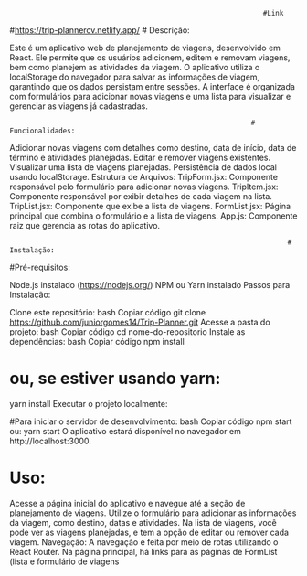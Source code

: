                                                                   #Link
  #https://trip-plannercv.netlify.app/
                                                                  # Descrição:

Este é um aplicativo web de planejamento de viagens, desenvolvido em React. Ele permite que os usuários adicionem, editem e removam viagens, bem como planejem as atividades da viagem. O aplicativo utiliza o localStorage do navegador para salvar as informações de viagem, garantindo que os dados persistam entre sessões. A interface é organizada com formulários para adicionar novas viagens e uma lista para visualizar e gerenciar as viagens já cadastradas.

                                                               # Funcionalidades:


Adicionar novas viagens com detalhes como destino, data de início, data de término e atividades planejadas.
Editar e remover viagens existentes.
Visualizar uma lista de viagens planejadas.
Persistência de dados local usando localStorage.
Estrutura de Arquivos:
TripForm.jsx: Componente responsável pelo formulário para adicionar novas viagens.
TripItem.jsx: Componente responsável por exibir detalhes de cada viagem na lista.
TripList.jsx: Componente que exibe a lista de viagens.
FormList.jsx: Página principal que combina o formulário e a lista de viagens.
App.js: Componente raiz que gerencia as rotas do aplicativo.


                                                                        # Instalação:

#Pré-requisitos:

Node.js instalado (https://nodejs.org/)
NPM ou Yarn instalado
Passos para Instalação:

Clone este repositório:
bash
Copiar código
git clone https://github.com/juniorgomes14/Trip-Planner.git
Acesse a pasta do projeto:
bash
Copiar código
cd nome-do-repositorio
Instale as dependências:
bash
Copiar código
npm install
# ou, se estiver usando yarn:
yarn install
Executar o projeto localmente:

#Para iniciar o servidor de desenvolvimento:
bash
Copiar código
npm start
 ou:
yarn start
O aplicativo estará disponível no navegador em http://localhost:3000.



# Uso:

Acesse a página inicial do aplicativo e navegue até a seção de planejamento de viagens.
Utilize o formulário para adicionar as informações da viagem, como destino, datas e atividades.
Na lista de viagens, você pode ver as viagens planejadas, e tem a opção de editar ou remover cada viagem.
Navegação:
A navegação é feita por meio de rotas utilizando o React Router. Na página principal, há links para as páginas de FormList (lista e formulário de viagens
